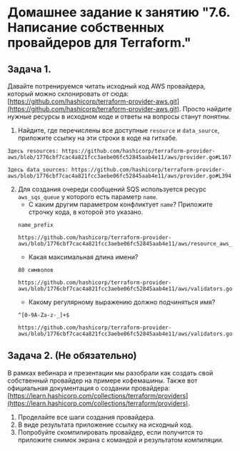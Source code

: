 # Домашнее задание к занятию "7.6. Написание собственных провайдеров для Terraform."

## Задача 1. 
Давайте потренируемся читать исходный код AWS провайдера, который можно склонировать от сюда: 
[https://github.com/hashicorp/terraform-provider-aws.git](https://github.com/hashicorp/terraform-provider-aws.git).
Просто найдите нужные ресурсы в исходном коде и ответы на вопросы станут понятны.  

1. Найдите, где перечислены все доступные `resource` и `data_source`, приложите ссылку на эти строки в коде на 
гитхабе.
```
Здесь resources: https://github.com/hashicorp/terraform-provider-aws/blob/1776cbf7cac4a821fcc3aebe06fc52845aab4e11/aws/provider.go#L167

Здесь data_sources: https://github.com/hashicorp/terraform-provider-aws/blob/1776cbf7cac4a821fcc3aebe06fc52845aab4e11/aws/provider.go#L394
```

2. Для создания очереди сообщений SQS используется ресурс `aws_sqs_queue` у которого есть параметр `name`. 
    * С каким другим параметром конфликтует `name`? Приложите строчку кода, в которой это указано.
    ```
    name_prefix
    
    https://github.com/hashicorp/terraform-provider-aws/blob/1776cbf7cac4a821fcc3aebe06fc52845aab4e11/aws/resource_aws_sqs_queue.go#L56
    ```
    * Какая максимальная длина имени? 
    ```
    80 символов
    
    https://github.com/hashicorp/terraform-provider-aws/blob/1776cbf7cac4a821fcc3aebe06fc52845aab4e11/aws/validators.go#L1031
    ```
    * Какому регулярному выражению должно подчиняться имя? 
    ```
    ^[0-9A-Za-z-_]+$
    
    https://github.com/hashicorp/terraform-provider-aws/blob/1776cbf7cac4a821fcc3aebe06fc52845aab4e11/aws/validators.go#L1035
    ```

## Задача 2. (Не обязательно) 
В рамках вебинара и презентации мы разобрали как создать свой собственный провайдер на примере кофемашины. 
Также вот официальная документация о создании провайдера: 
[https://learn.hashicorp.com/collections/terraform/providers](https://learn.hashicorp.com/collections/terraform/providers).

1. Проделайте все шаги создания провайдера.
2. В виде результата приложение ссылку на исходный код.
3. Попробуйте скомпилировать провайдер, если получится то приложите снимок экрана с командой и результатом компиляции.   
